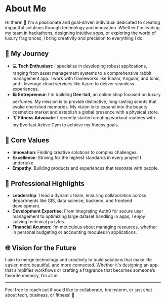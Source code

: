 # About Me

Hi there! 👋 I'm a passionate and goal-driven individual dedicated to creating impactful solutions through technology and innovation. Whether I'm leading my team in hackathons, designing intuitive apps, or exploring the world of luxury fragrances, I bring creativity and precision to everything I do.

## 🎯 My Journey
- 💻 **Tech Enthusiast**: I specialize in developing robust applications, ranging from asset management systems to a comprehensive rabbit management app. I work with frameworks like Blazor, Angular, and Ionic, and I leverage cloud services like Azure to deliver seamless experiences.
- 🛍️ **Entrepreneur**: I'm building **Dee-tait**, an online shop focused on luxury perfumes. My mission is to provide distinctive, long-lasting scents that evoke cherished memories. My vision is to expand into the beauty cosmetics market and establish a global presence with a physical store.
- 🏋️ **Fitness Advocate**: I recently started creating workout routines with my Everlast Active Gym to achieve my fitness goals.

## 🌟 Core Values
- **Innovation**: Finding creative solutions to complex challenges.
- **Excellence**: Striving for the highest standards in every project I undertake.
- **Empathy**: Building products and experiences that resonate with people.

## 💼 Professional Highlights
- **Leadership**: I lead a dynamic team, ensuring collaboration across departments like GIS, data science, backend, and frontend development.
- **Development Expertise**: From integrating Auth0 for secure user management to optimizing large dataset handling in apps, I enjoy solving technical puzzles.
- **Financial Acumen**: I’m meticulous about managing resources, whether in personal budgeting or accounting modules in applications.

## 🌐 Vision for the Future
I aim to merge technology and creativity to build solutions that make life easier, more beautiful, and more connected. Whether it's designing an app that simplifies workflows or crafting a fragrance that becomes someone’s favorite memory, I’m all in.

---

Feel free to reach out if you’d like to collaborate, brainstorm, or just chat about tech, business, or fitness! 🚀
